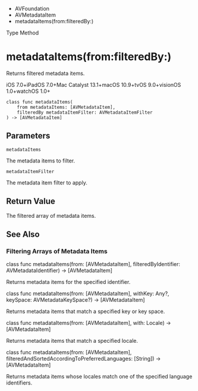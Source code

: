 

- AVFoundation
- AVMetadataItem
-  metadataItems(from:filteredBy:) 

Type Method

# metadataItems(from:filteredBy:)

Returns filtered metadata items.

iOS 7.0+iPadOS 7.0+Mac Catalyst 13.1+macOS 10.9+tvOS 9.0+visionOS 1.0+watchOS 1.0+

``` source
class func metadataItems(
    from metadataItems: [AVMetadataItem],
    filteredBy metadataItemFilter: AVMetadataItemFilter
) -> [AVMetadataItem]
```

## Parameters 

`metadataItems`  

The metadata items to filter.

`metadataItemFilter`  

The metadata item filter to apply.

## Return Value

The filtered array of metadata items.

## See Also

### Filtering Arrays of Metadata Items

class func metadataItems(from: [AVMetadataItem], filteredByIdentifier: AVMetadataIdentifier) -> [AVMetadataItem]

Returns metadata items for the specified identifier.

class func metadataItems(from: [AVMetadataItem], withKey: Any?, keySpace: AVMetadataKeySpace?) -> [AVMetadataItem]

Returns metadata items that match a specified key or key space.

class func metadataItems(from: [AVMetadataItem], with: Locale) -> [AVMetadataItem]

Returns metadata items that match a specified locale.

class func metadataItems(from: [AVMetadataItem], filteredAndSortedAccordingToPreferredLanguages: [String]) -> [AVMetadataItem]

Returns metadata items whose locales match one of the specified language identifiers.

